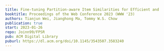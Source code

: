 ```yaml
---
title: Fine-tuning Partition-aware Item Similarities for Efficient and Scalable Recommendation
booktitle: Proceedings of the Web Conference 2023 (WWW '23)
authors: Tianjun Wei, Jianghong Ma, Tommy W.S. Chow
publication: true
start: 2023-01-26
repo: Joinn99/FPSR
pub: ACM Digital Library
puburl: https://dl.acm.org/doi/10.1145/3543507.3583240
---
```

